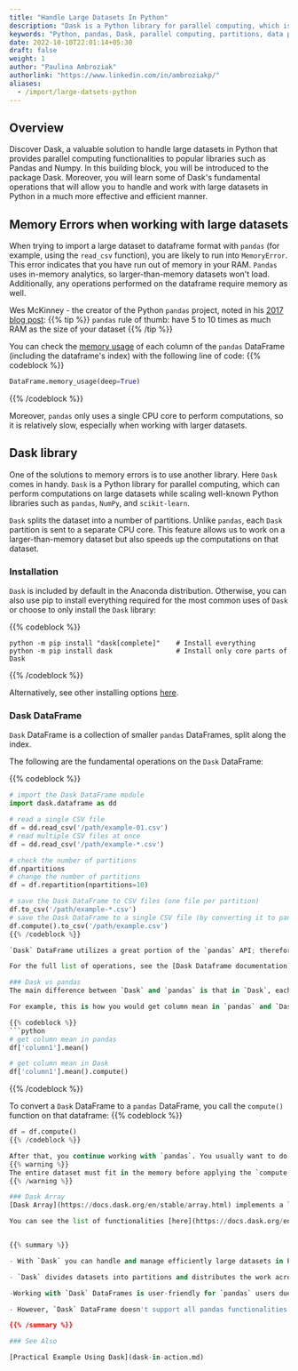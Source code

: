 ```yaml
---
title: "Handle Large Datasets In Python"
description: "Dask is a Python library for parallel computing, which is able to perform computations on larger-than-memory datasets."
keywords: "Python, pandas, Dask, parallel computing, partitions, data preparation, big data, large datasets, memory, RAM, dataframe, numpy, array"
date: 2022-10-10T22:01:14+05:30
draft: false
weight: 1
author: "Paulina Ambroziak"
authorlink: "https://www.linkedin.com/in/ambroziakp/"
aliases:
  - /import/large-datsets-python
---
```


## Overview

Discover Dask, a valuable solution to handle large datasets in Python that provides parallel computing functionalities to popular libraries such as Pandas and Numpy. In this building block, you will be introduced to the package Dask. Moreover, you will learn some of Dask's fundamental operations that will allow you to handle and work with large datasets in Python in a much more effective and efficient manner.

## Memory Errors when working with large datasets

When trying to import a large dataset to dataframe format with `pandas` (for example, using the `read_csv` function), you are likely to run into `MemoryError`. This error indicates that you have run out of memory in your RAM. `Pandas` uses in-memory analytics, so larger-than-memory datasets won't load. Additionally, any operations performed on the dataframe require memory as well.

Wes McKinney - the creator of the Python `pandas` project, noted in his [2017 blog post](https://wesmckinney.com/blog/apache-arrow-pandas-internals/):
{{% tip %}}
`pandas` rule of thumb: have 5 to 10 times as much RAM as the size of your dataset
{{% /tip %}}

You can check the [memory usage](https://pandas.pydata.org/docs/reference/api/pandas.DataFrame.memory_usage.html) of each column of the `pandas` DataFrame (including the dataframe's index) with the following line of code:
{{% codeblock %}}

```python
DataFrame.memory_usage(deep=True)
```

{{% /codeblock %}}

Moreover, `pandas` only uses a single CPU core to perform computations, so it is relatively slow, especially when working with larger datasets.

## Dask library

One of the solutions to memory errors is to use another library. Here `Dask` comes in handy. `Dask` is a Python library for parallel computing, which can perform computations on large datasets while scaling well-known Python libraries such as `pandas`, `NumPy`, and `scikit-learn`.

`Dask` splits the dataset into a number of partitions. Unlike `pandas`, each `Dask` partition is sent to a separate CPU core. This feature allows us to work on a larger-than-memory dataset but also speeds up the computations on that dataset.

### Installation

`Dask` is included by default in the Anaconda distribution. Otherwise, you can also use pip to install everything required for the most common uses of `Dask` or choose to only install the `Dask` library:

{{% codeblock %}}

```shell
python -m pip install "dask[complete]"    # Install everything
python -m pip install dask                # Install only core parts of Dask
```

{{% /codeblock %}}

Alternatively, see other installing options [here](https://docs.dask.org/en/stable/install.html).

### Dask DataFrame

`Dask` DataFrame is a collection of smaller `pandas` DataFrames, split along the index.

The following are the fundamental operations on the `Dask` DataFrame:

{{% codeblock %}}

````python
# import the Dask DataFrame module
import dask.dataframe as dd

# read a single CSV file
df = dd.read_csv('/path/example-01.csv')
# read multiple CSV files at once
df = dd.read_csv('/path/example-*.csv')

# check the number of partitions
df.npartitions
# change the number of partitions
df = df.repartition(npartitions=10)

# save the Dask DataFrame to CSV files (one file per partition)
df.to_csv('/path/example-*.csv')
# save the Dask DataFrame to a single CSV file (by converting it to pandas DataFrame first)
df.compute().to_csv('/path/example.csv')
{{% /codeblock %}}

`Dask` DataFrame utilizes a great portion of the `pandas` API; therefore, there are a lot of similarities in use. However, `Dask` DataFrame doesn't support all `pandas'` features.

For the full list of operations, see the [Dask Dataframe documentation](https://docs.dask.org/en/stable/dataframe-api.html).

### Dask vs pandas
The main difference between `Dask` and `pandas` is that in `Dask`, each computation requires you to call the `compute()` function. This is because `Dask` uses so-called lazy evaluation, meaning that the evaluation of an expression will not be executed unless explicitly requested to do so.

For example, this is how you would get column mean in `pandas` and `Dask`:

{{% codeblock %}}
```python
# get column mean in pandas
df['column1'].mean()

# get column mean in Dask
df['column1'].mean().compute()
````

{{% /codeblock %}}

To convert a `Dask` DataFrame to a `pandas` DataFrame, you call the `compute()` function on that dataframe:
{{% codeblock %}}

```python
df = df.compute()
{{% /codeblock %}}

After that, you continue working with `pandas`. You usually want to do this after reducing the large dataset with `Dask` (for example, by selecting a subsection) to a manageable level.
{{% warning %}}
The entire dataset must fit in the memory before applying the `compute()` function.
{{% /warning %}}

### Dask Array
[Dask Array](https://docs.dask.org/en/stable/array.html) implements a large subset of `NumPy` API, breaking up the large array into many small arrays. You can use `Dask` Array instead of `NumPy` if you are out of RAM or experiencing performance issues.

You can see the list of functionalities [here](https://docs.dask.org/en/stable/array-api.html).


{{% summary %}}

- With `Dask` you can handle and manage efficiently large datasets in Python.

- `Dask` divides datasets into partitions and distributes the work across multiple CPU cores.

-Working with `Dask` DataFrames is user-friendly for `pandas` users due to extensive use of the `pandas` API.

- However, `Dask` DataFrame doesn't support all pandas functionalities. This makes it an interesting option to Reduce datasets with Dask first, and then switch to pandas for detailed analysis.

{{% /summary %}}

### See Also

[Practical Example Using Dask](dask-in-action.md)
```
